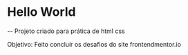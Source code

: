 # Hello World 

-- Projeto criado para prática de html css

Objetivo: Feito concluír os desafios do site frontendmentor.io
